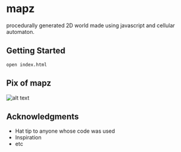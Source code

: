 # mapz

procedurally generated 2D world made using javascript and cellular automaton.

## Getting Started

```open index.html```

## Pix of mapz
![alt text](images/Group.jpeg)

## Acknowledgments

* Hat tip to anyone whose code was used
* Inspiration
* etc

